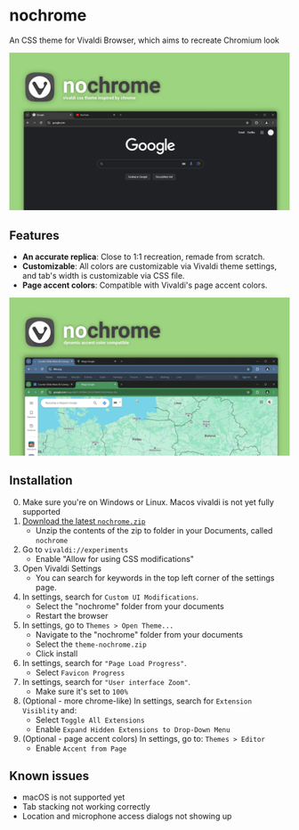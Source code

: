 # nochrome
An CSS theme for Vivaldi Browser, which aims to recreate Chromium look

![screenshot 1.png](screenshot%201.png)

## Features
- **An accurate replica**: Close to 1:1 recreation, remade from scratch.
- **Customizable**: All colors are customizable via Vivaldi theme settings, and tab's width is customizable via CSS file.
- **Page accent colors**: Compatible with Vivaldi's page accent colors.

![screenshot 2.png](screenshot%202.png)

## Installation
0. Make sure you're on Windows or Linux. Macos vivaldi is not yet fully supported
1.  [Download the latest `nochrome.zip`](https://github.com/nokocu/nochrome/releases)
	* Unzip the contents of the zip to folder in your Documents, called `nochrome`
2. Go to `vivaldi://experiments`
	* Enable "Allow for using CSS modifications"
3. Open Vivaldi Settings
	* You can search for keywords in the top left corner of the settings page.
4. In settings, search for `Custom UI Modifications`.
	* Select the "nochrome" folder from your documents
    * Restart the browser
5. In settings, go to `Themes > Open Theme...`
	* Navigate to the "nochrome" folder from your documents
	* Select the `theme-nochrome.zip`
	* Click install
6. In settings, search for `"Page Load Progress"`.
	* Select `Favicon Progress`
7. In settings, search for `"User interface Zoom"`.
	* Make sure it's set to `100%`
8. (Optional - more chrome-like) In settings, search for `Extension Visiblity` and:
	* Select `Toggle All Extensions`
	* Enable `Expand Hidden Extensions to Drop-Down Menu`
9. (Optional - page accent colors) In settings, go to: `Themes > Editor`
	* Enable `Accent from Page`

## Known issues
- macOS is not supported yet
- Tab stacking not working correctly
- Location and microphone access dialogs not showing up
